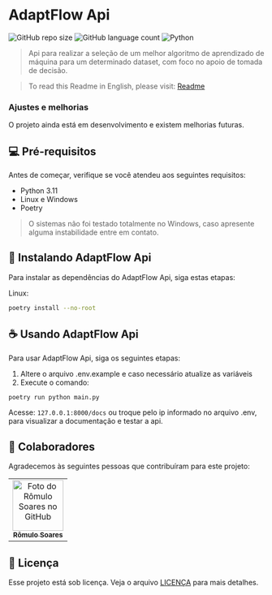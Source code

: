 # AdaptFlow Api

![GitHub repo size](https://img.shields.io/github/repo-size/Self-Adaptive-Systems-IC/adaptflow_api?style=for-the-badge)
![GitHub language count](https://img.shields.io/github/languages/count/Self-Adaptive-Systems-IC/adaptflow_api?style=for-the-badge)
![Python](https://img.shields.io/badge/Python-14354C?style=for-the-badge&logo=python&logoColor=white)


> Api para realizar a seleção de um melhor algoritmo de aprendizado de máquina para um determinado dataset, com foco no apoio de tomada de decisão.

> To read this Readme in English, please visit: [Readme](Readme_enUs.md)

### Ajustes e melhorias

O projeto ainda está em desenvolvimento e existem melhorias futuras.

## 💻 Pré-requisitos

Antes de começar, verifique se você atendeu aos seguintes requisitos:

- Python 3.11
- Linux e Windows
- Poetry

> O sistemas não foi testado totalmente no Windows, caso apresente alguma instabilidade entre em contato.

## 🚀 Instalando AdaptFlow Api

Para instalar as dependências do AdaptFlow Api, siga estas etapas:

Linux:
```bash
poetry install --no-root
```


## ☕ Usando AdaptFlow Api

Para usar AdaptFlow Api, siga os seguintes etapas:

1. Altere o arquivo .env.example e caso necessário atualize as variáveis
2. Execute o comando:

```bash
poetry run python main.py
```

Acesse: `127.0.0.1:8000/docs` ou troque pelo ip informado no arquivo .env, para visualizar a documentação e testar a api.

## 🤝 Colaboradores

Agradecemos às seguintes pessoas que contribuíram para este projeto:

<table>
  <tr>
    <td align="center">
      <a href="#" title="Devs">
        <img src="https://github.com/romulolassoares.png" width="100px;" alt="Foto do Rômulo Soares no GitHub"/><br>
        <sub>
          <b>Rômulo Soares</b>
        </sub>
      </a>
    </td>
  </tr>
</table>


## 📝 Licença

Esse projeto está sob licença. Veja o arquivo [LICENÇA](LICENSE.md) para mais detalhes.